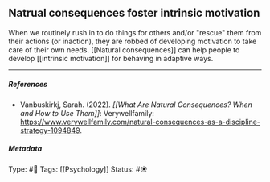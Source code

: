 ## Natrual consequences foster intrinsic motivation  # 

When we routinely rush in to do things for others and/or "rescue" them from their actions (or inaction), they are robbed of developing motivation to take care of their own needs. [[Natural consequences]] can help people to develop [[intrinsic motivation]] for behaving in adaptive ways. 

___

##### References

- Vanbuskirkj, Sarah. (2022). _[[What Are Natural Consequences? When and How to Use Them]]_: Verywellfamily:  https://www.verywellfamily.com/natural-consequences-as-a-discipline-strategy-1094849.

##### Metadata

Type: #🔴 
Tags: [[Psychology]]
Status: #☀️ 